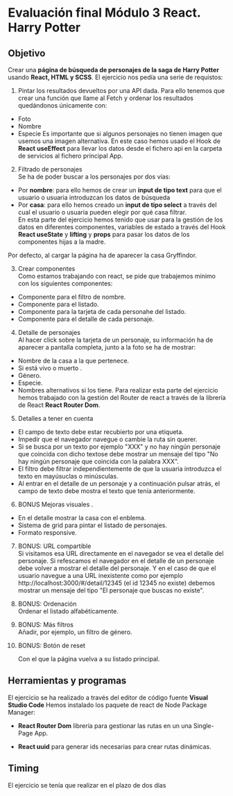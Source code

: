 # Evaluación final Módulo 3 React. Harry Potter

## Objetivo

Crear una **página de búsqueda de personajes de la saga de Harry Potter** usando **React, HTML y SCSS**. El ejercicio nos pedía una serie de requistos:

1. Pintar los resultados devueltos por una API dada. Para ello tenemos que crear una función que llame al Fetch y ordenar los resultados quedándonos únicamente con:

- Foto
- Nombre
- Especie
  Es importante que si algunos personajes no tienen imagen que usemos una imagen alternativa.
  En este caso hemos usado el Hook de **React** **useEffect** para llevar los datos desde el fichero api en la carpeta de servicios al fichero principal App.

2. Filtrado de personajes  
   Se ha de poder buscar a los personajes por dos vías:

- Por **nombre**: para ello hemos de crear un **input de tipo text** para que el usuario o usuaria introduzcan los datos de búsqueda
- Por **casa**: para ello hemos creado un **input de tipo select** a través del cual el usuario o usuaria pueden elegir por qué casa filtrar.  
  En esta parte del ejercicio hemos tenido que usar para la gestión de los datos en diferentes componentes, variables de estado a través del Hook **React useState** y **lifting** y **props** para pasar los datos de los componentes hijas a la madre.

Por defecto, al cargar la página ha de aparecer la casa Gryffindor.

3.  Crear componentes  
    Como estamos trabajando con react, se pide que trabajemos mínimo con los siguientes componentes:

- Componente para el filtro de nombre.
- Componente para el listado.
- Componente para la tarjeta de cada personahe del listado.
- Componente para el detalle de cada personaje.

4. Detalle de personajes  
   Al hacer click sobre la tarjeta de un personaje, su información ha de aparecer a pantalla completa, junto a la foto se ha de mostrar:

- Nombre de la casa a la que pertenece.
- Si está vivo o muerto .
- Género.
- Especie.
- Nombres alternativos si los tiene.
  Para realizar esta parte del ejercicio hemos trabajado con la gestión del Router de react a través de la librería de React **React Router Dom**.

5.  Detalles a tener en cuenta

- El campo de texto debe estar recubierto por una etiqueta.
- Impedir que el navegador navegue o cambie la ruta sin querer.
- Si se busca por un texto por ejemplo "XXX" y no hay ningún personaje que coincida con dicho textose debe mostrar un mensaje del tipo "No hay ningún personaje que coincida con la palabra XXX".
- El filtro debe filtrar independientemente de que la usuaria introduzca el texto en mayúsuclas o minúsculas.
- Al entrar en el detalle de un personaje y a continuación pulsar atrás, el campo de texto debe mostra el texto que tenía anteriormente.

6. BONUS Mejoras visuales .

- En el detalle mostrar la casa con el enblema.
- Sistema de grid para pintar el listado de personajes.
- Formato responsive.

7. BONUS: URL compartible  
   Si visitamos esa URL directamente en el navegador se vea el detalle del personaje. Si refescamos
   el navegador en el detalle de un personaje debe volver a mostrar el detalle del personaje.
   Y en el caso de que el usuario navegue a una URL inexistente como por ejemplo
   http://localhost:3000/#/detail/12345 (el id 12345 no existe) debemos mostrar un mensaje
   del tipo "El personaje que buscas no existe".

8. BONUS: Ordenación  
   Ordenar el listado alfabéticamente.
9. BONUS: Más filtros  
   Añadir, por ejemplo, un filtro de género.
10. BONUS: Botón de reset

    Con el que la página vuelva a su listado principal.

## Herramientas y programas

El ejercicio se ha realizado a través del editor de código fuente **Visual Studio Code**
Hemos instalado los paquete de react de Node Package Manager:

- **React Router Dom** librería para gestionar las rutas en un una Single-Page App.

- **React uuid** para generar ids necesarias para crear rutas dinámicas.

## Timing

El ejercicio se tenía que realizar en el plazo de dos días

